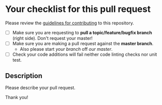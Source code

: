 # Your checklist for this pull request

Please review the [guidelines for contributing](Contributing.md) to this repository.

- [ ] Make sure you are requesting to **pull a topic/feature/bugfix branch** (right side). Don't request your master!
- [ ] Make sure you are making a pull request against the **master branch**.
  - Also please start *your branch* off *our master*.
- [ ] Check your code additions will fail neither code linting checks nor unit test.

## Description

Please describe your pull request.

Thank you!
